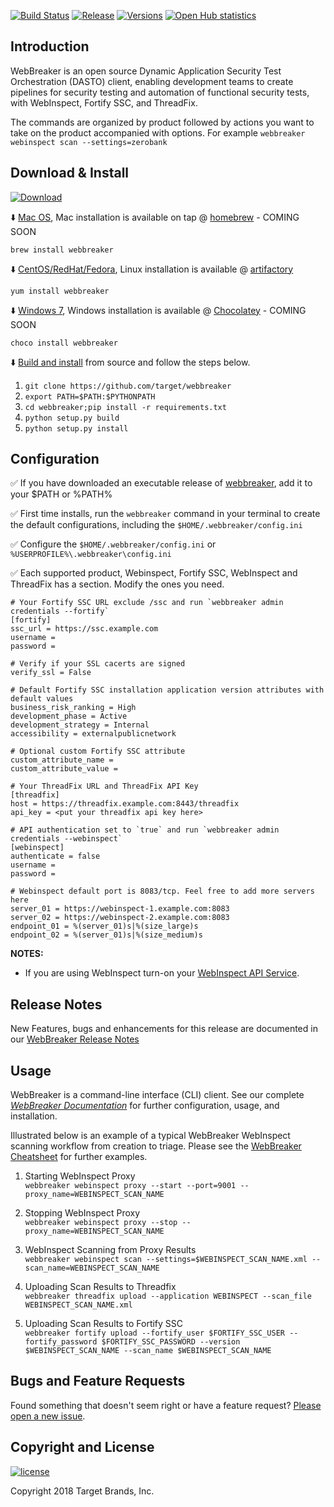 [![Build Status](https://travis-ci.org/target/webbreaker.svg?branch=master)](https://travis-ci.org/target/webbreaker/builds)
[![Release](http://img.shields.io/github/release/target/webbreaker.svg)](https://github.com/target/webbreaker/releases/latest)
[![Versions](https://img.shields.io/pypi/pyversions/webinspectapi.svg)](https://img.shields.io/pypi/pyversions/webinspectapi.svg)
[![Open Hub statistics](https://www.openhub.net/p/webbreaker/widgets/project_thin_badge.gif)](https://www.openhub.net/p/webbreaker)

## Introduction

WebBreaker is an open source Dynamic Application Security Test Orchestration (DASTO) client, enabling development teams to create pipelines for security testing and automation of functional security tests, with WebInspect, Fortify SSC, and ThreadFix.

The commands are organized by product followed by actions you want to take on the product accompanied with options.  For example `webbreaker webinspect scan --settings=zerobank`

## Download & Install
 [ ![Download](https://api.bintray.com/packages/webbreaker/webbreaker-cli/webbreaker/images/download.svg) ](https://bintray.com/webbreaker/webbreaker-cli/webbreaker/_latestVersion)

:arrow_down: [Mac OS](https://github.com/target/webbreaker/releases), Mac installation is available on tap @ [homebrew](https://brew.sh) - COMING SOON

`brew install webbreaker`

:arrow_down: [CentOS/RedHat/Fedora](https://github.com/target/webbreaker/releases), Linux installation is available @ [artifactory](https://bintray.com/webbreaker/webbreaker-cli/webbreaker/)

`yum install webbreaker`

:arrow_down: [Windows 7](https://github.com/target/webbreaker/releases), Windows installation is available @ [Chocolatey](https://chocolatey.org) - COMING SOON

`choco install webbreaker`

:arrow_down: [Build and install](https://github.com/target/webbreaker.git) from source and follow the steps below.

1. ```git clone https://github.com/target/webbreaker```
1. ```export PATH=$PATH:$PYTHONPATH```
1. ```cd webbreaker;pip install -r requirements.txt```
1. ```python setup.py build```
1. ```python setup.py install```


## Configuration
:white_check_mark: If you have downloaded an executable release of [webbreaker](https://github.com/target/webbreaker/releases), add it to your $PATH or %PATH%

:white_check_mark: First time installs, run the `webbreaker` command in your terminal to create the default configurations, including the `$HOME/.webbreaker/config.ini`

:white_check_mark: Configure the `$HOME/.webbreaker/config.ini` or `%USERPROFILE%\.webbreaker\config.ini`

:white_check_mark: Each supported product, Webinspect, Fortify SSC, WebInspect and ThreadFix has a section. Modify the ones you need.

```
# Your Fortify SSC URL exclude /ssc and run `webbreaker admin credentials --fortify` 
[fortify]
ssc_url = https://ssc.example.com
username = 
password = 

# Verify if your SSL cacerts are signed
verify_ssl = False

# Default Fortify SSC installation application version attributes with default values
business_risk_ranking = High
development_phase = Active
development_strategy = Internal
accessibility = externalpublicnetwork

# Optional custom Fortify SSC attribute
custom_attribute_name =
custom_attribute_value =

# Your ThreadFix URL and ThreadFix API Key
[threadfix]
host = https://threadfix.example.com:8443/threadfix
api_key = <put your threadfix api key here>

# API authentication set to `true` and run `webbreaker admin credentials --webinspect`
[webinspect]
authenticate = false
username = 
password = 

# Webinspect default port is 8083/tcp. Feel free to add more servers here
server_01 = https://webinspect-1.example.com:8083
server_02 = https://webinspect-2.example.com:8083
endpoint_01 = %(server_01)s|%(size_large)s
endpoint_02 = %(server_01)s|%(size_medium)s
```
**NOTES:**
* If you are using WebInspect turn-on your [WebInspect API Service](https://software.microfocus.com/en-us/software/webinspect).  

## Release Notes

New Features, bugs and enhancements for this release are documented in our [WebBreaker Release Notes](docs/release.md)

## Usage

WebBreaker is a command-line interface (CLI) client.  See our complete [_WebBreaker Documentation_](https://target.github.io/webbreaker/) for further configuration, usage, and installation.

Illustrated below is an example of a typical WebBreaker WebInspect scanning workflow from creation to triage.  Please see the [WebBreaker Cheatsheet](docs/cheatsheet.md) for further examples.

1. Starting WebInspect Proxy  
`webbreaker webinspect proxy --start --port=9001 --proxy_name=WEBINSPECT_SCAN_NAME`

1. Stopping WebInspect Proxy  
`webbreaker webinspect proxy --stop --proxy_name=WEBINSPECT_SCAN_NAME`

1. WebInspect Scanning from Proxy Results  
`webbreaker webinspect scan --settings=$WEBINSPECT_SCAN_NAME.xml --scan_name=WEBINSPECT_SCAN_NAME`

1. Uploading Scan Results to Threadfix  
`webbreaker threadfix upload --application WEBINSPECT --scan_file WEBINSPECT_SCAN_NAME.xml`

1. Uploading Scan Results to Fortify SSC  
`webbreaker fortify upload --fortify_user $FORTIFY_SSC_USER --fortify_password $FORTIFY_SSC_PASSWORD --version $WEBINSPECT_SCAN_NAME --scan_name $WEBINSPECT_SCAN_NAME`

## Bugs and Feature Requests

Found something that doesn't seem right or have a feature request? [Please open a new issue](https://github.com/target/webbreaker/issues/new/).

## Copyright and License

[![license](https://img.shields.io/github/license/target/webbreaker.svg?style=flat-square)](https://github.com/target/webbreaker/blob/master/LICENSE.txt)

Copyright 2018 Target Brands, Inc.


